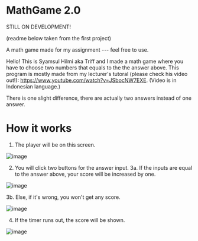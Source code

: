 # MathGame 2.0

STILL ON DEVELOPMENT! 

(readme below taken from the first project)

A math game made for my assignment --- feel free to use.

Hello! This is Syamsul Hilmi aka Triff and I made a math game where you have to choose two numbers that equals to the the answer above.
This program is mostly made from my lecturer's tutoral (please check his video out!): https://www.youtube.com/watch?v=JSbocNW7EXE. (Video is in Indonesian language.)

There is one slight difference, there are actually two answers instead of one answer.

# How it works

1. The player will be on this screen.

![image](https://user-images.githubusercontent.com/49086956/194773572-265e0746-c447-4204-94ae-259c46434179.png)

2. You will click two buttons for the answer input.
3a. If the inputs are equal to the answer above, your score will be increased by one.

![image](https://user-images.githubusercontent.com/49086956/194773702-e194daec-82d3-4035-a149-81c30ff22518.png)

3b. Else, if it's wrong, you won't get any score.

![image](https://user-images.githubusercontent.com/49086956/194773834-b23e897b-26eb-4e32-a883-2c7599e7c665.png)

4. If the timer runs out, the score will be shown.

![image](https://user-images.githubusercontent.com/49086956/194773863-c44f7791-e1f0-474c-89a9-f11cd590ff4d.png)
